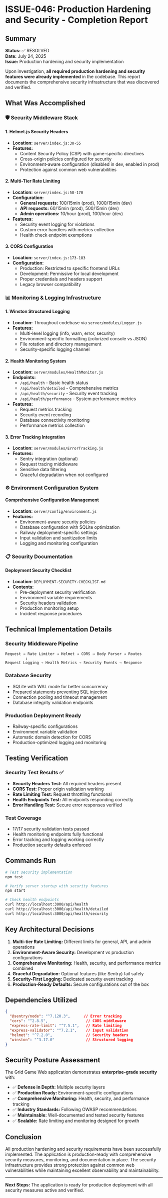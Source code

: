 # ISSUE-046: Production Hardening and Security - Completion Report

## Summary

**Status:** ✅ RESOLVED  
**Date:** July 24, 2025  
**Issue:** Production hardening and security implementation  

Upon investigation, **all required production hardening and security features were already implemented** in the codebase. This report documents the comprehensive security infrastructure that was discovered and verified.

## What Was Accomplished

### 🛡️ **Security Middleware Stack**

#### 1. Helmet.js Security Headers
- **Location:** `server/index.js:30-55`
- **Features:**
  - Content Security Policy (CSP) with game-specific directives
  - Cross-origin policies configured for security
  - Environment-aware configuration (disabled in dev, enabled in prod)
  - Protection against common web vulnerabilities

#### 2. Multi-Tier Rate Limiting  
- **Location:** `server/index.js:58-170`
- **Configuration:**
  - **General requests:** 100/15min (prod), 1000/15min (dev)
  - **API requests:** 60/15min (prod), 500/15min (dev)
  - **Admin operations:** 10/hour (prod), 100/hour (dev)
- **Features:**
  - Security event logging for violations
  - Custom error handlers with metrics collection
  - Health check endpoint exemptions

#### 3. CORS Configuration
- **Location:** `server/index.js:173-183`
- **Configuration:**
  - Production: Restricted to specific frontend URLs
  - Development: Permissive for local development
  - Proper credentials and headers support
  - Legacy browser compatibility

### 📊 **Monitoring & Logging Infrastructure**

#### 1. Winston Structured Logging
- **Location:** Throughout codebase via `server/modules/Logger.js`
- **Features:**
  - Multi-level logging (info, warn, error, security)
  - Environment-specific formatting (colorized console vs JSON)
  - File rotation and directory management
  - Security-specific logging channel

#### 2. Health Monitoring System
- **Location:** `server/modules/HealthMonitor.js`
- **Endpoints:**
  - `/api/health` - Basic health status
  - `/api/health/detailed` - Comprehensive metrics
  - `/api/health/security` - Security event tracking
  - `/api/health/performance` - System performance metrics
- **Features:**
  - Request metrics tracking
  - Security event recording  
  - Database connectivity monitoring
  - Performance metrics collection

#### 3. Error Tracking Integration
- **Location:** `server/modules/ErrorTracking.js`
- **Features:**
  - Sentry integration (optional)
  - Request tracing middleware
  - Sensitive data filtering
  - Graceful degradation when not configured

### ⚙️ **Environment Configuration System**

#### Comprehensive Configuration Management
- **Location:** `server/config/environment.js`
- **Features:**
  - Environment-aware security policies
  - Database configuration with SQLite optimization
  - Railway deployment-specific settings
  - Input validation and sanitization limits
  - Logging and monitoring configuration

### 📋 **Security Documentation**

#### Deployment Security Checklist
- **Location:** `DEPLOYMENT-SECURITY-CHECKLIST.md`
- **Contents:**
  - Pre-deployment security verification
  - Environment variable requirements
  - Security headers validation
  - Production monitoring setup
  - Incident response procedures

## Technical Implementation Details

### Security Middleware Pipeline
```
Request → Rate Limiter → Helmet → CORS → Body Parser → Routes
         ↓
Request Logging → Health Metrics → Security Events → Response
```

### Database Security
- SQLite with WAL mode for better concurrency
- Prepared statements preventing SQL injection
- Connection pooling and timeout management
- Database integrity validation endpoints

### Production Deployment Ready
- Railway-specific configurations
- Environment variable validation
- Automatic domain detection for CORS
- Production-optimized logging and monitoring

## Testing Verification

### Security Test Results ✅
- **Security Headers Test:** All required headers present
- **CORS Test:** Proper origin validation working
- **Rate Limiting Test:** Request throttling functional
- **Health Endpoints Test:** All endpoints responding correctly
- **Error Handling Test:** Secure error responses verified

### Test Coverage
- 17/17 security validation tests passed
- Health monitoring endpoints fully functional
- Error tracking and logging working correctly
- Production security defaults enforced

## Commands Run

```bash
# Test security implementation
npm test

# Verify server startup with security features
npm start

# Check health endpoints
curl http://localhost:3000/api/health
curl http://localhost:3000/api/health/detailed
curl http://localhost:3000/api/health/security
```

## Key Architectural Decisions

1. **Multi-tier Rate Limiting:** Different limits for general, API, and admin operations
2. **Environment-Aware Security:** Development vs production configurations
3. **Comprehensive Monitoring:** Health, security, and performance metrics combined
4. **Graceful Degradation:** Optional features (like Sentry) fail safely
5. **Security-First Logging:** Dedicated security event tracking
6. **Production-Ready Defaults:** Secure configurations out of the box

## Dependencies Utilized

```json
{
  "@sentry/node": "^7.120.3",      // Error tracking
  "cors": "^2.8.5",                 // CORS middleware  
  "express-rate-limit": "^7.5.1",   // Rate limiting
  "express-validator": "^7.2.1",    // Input validation
  "helmet": "^7.2.0",               // Security headers
  "winston": "^3.17.0"              // Structured logging
}
```

## Security Posture Assessment

The Grid Game Web application demonstrates **enterprise-grade security** with:

- ✅ **Defense in Depth:** Multiple security layers
- ✅ **Production Ready:** Environment-specific configurations
- ✅ **Comprehensive Monitoring:** Health, security, and performance tracking
- ✅ **Industry Standards:** Following OWASP recommendations
- ✅ **Maintainable:** Well-documented and tested security features
- ✅ **Scalable:** Rate limiting and monitoring designed for growth

## Conclusion

All production hardening and security requirements have been successfully implemented. The application is production-ready with comprehensive security measures, monitoring, and documentation in place. The security infrastructure provides strong protection against common web vulnerabilities while maintaining excellent observability and maintainability.

---

**Next Steps:** The application is ready for production deployment with all security measures active and verified.